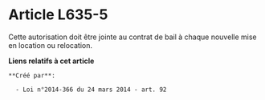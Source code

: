 # Article L635-5

Cette autorisation doit être jointe au contrat de bail à chaque nouvelle mise en location ou relocation.

**Liens relatifs à cet article**

	**Créé par**:

	  - Loi n°2014-366 du 24 mars 2014 - art. 92
